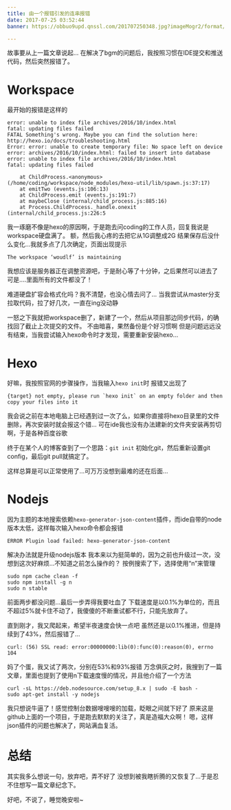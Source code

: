 ```yaml
---
title: 由一个报错引发的连串报错
date: 2017-07-25 03:52:44
banner: https://obbuo9upd.qnssl.com/201707250348.jpg?imageMogr2/format/webp

---
```

故事要从上一篇文章说起...
在解决了bgm的问题后，我按照习惯在IDE提交和推送代码，然后突然报错了。
<!--more-->

# Workspace

最开始的报错是这样的

```
error: unable to index file archives/2016/10/index.html                                                                     
fatal: updating files failed                                                                                                
FATAL Something's wrong. Maybe you can find the solution here: http://hexo.io/docs/troubleshooting.html                     
Error: error: unable to create temporary file: No space left on device                                                      
error: archives/2016/10/index.html: failed to insert into database                                                          
error: unable to index file archives/2016/10/index.html                                                                     
fatal: updating files failed                                                                                                
                                                                                                                            
    at ChildProcess.<anonymous> (/home/coding/workspace/node_modules/hexo-util/lib/spawn.js:37:17)                          
    at emitTwo (events.js:106:13)                                                                                           
    at ChildProcess.emit (events.js:191:7)                                                                                  
    at maybeClose (internal/child_process.js:885:16)                                                                        
    at Process.ChildProcess._handle.onexit (internal/child_process.js:226:5
```

我一琢磨不像是hexo的原因啊，于是跑去问coding的工作人员，回复我说是workspace硬盘满了。
额，然后我心疼的去把它从1G调整成2G
结果保存后没什么变化...我就多点了几次确定，页面出现提示

```
The workspace ‘woudlf’ is maintaining
```
我想应该是服务器正在调整资源吧，于是耐心等了十分钟，之后果然可以进去了
可是....里面所有的文件都没了！

难道硬盘扩容会格式化吗？我不清楚，也没心情去问了...
当我尝试从master分支拉取代码，拉了好几次，一直在ing没动静

一怒之下我就把workspace删了，新建了一个，然后从项目那边同步代码，的确找回了截止上次提交的文件。
不由暗喜，果然备份是个好习惯啊
但是问题远远没有结束，当我尝试输入hexo命令时才发现，需要重新安装hexo...

# Hexo

好嘛，我按照官网的步骤操作，当我输入`hexo init`时
报错又出现了

```
{target} not empty, please run `hexo init` on an empty folder and then copy your files into it
```
我会说之前在本地电脑上已经遇到过一次了么，如果你直接将hexo目录里的文件删除，再次安装时就会报这个错...
可在ide我也没有办法建新的文件夹安装再剪切啊，于是各种百度谷歌

终于在某个人的博客查到了一个思路：`git init`
初始化git，然后重新设置git config，最后git pull就搞定了。

这样总算是可以正常使用了...可万万没想到最难的还在后面...

# Nodejs

因为主题的本地搜索依赖`hexo-generator-json-content`插件，而ide自带的node版本太低，这样每次输入hexo命令都会报错

```
ERROR Plugin load failed: hexo-generator-json-content
```

解决办法就是升级nodejs版本
我本来以为挺简单的，因为之前也升级过一次，没想到这次好麻烦...不知道之前怎么操作的？
按例搜索了下，选择使用“n”来管理

```
sudo npm cache clean -f
sudo npm install -g n
sudo n stable
```

前面两步都没问题...最后一步弄得我要吐血了
下载速度是以0.1%为单位的，而且不超过5%就卡住不动了，我傻傻的不断重试都不行，只能先放弃了。

直到刚才，我又爬起来，希望半夜速度会快一点吧
虽然还是以0.1%推进，但是持续到了43%，然后报错了...

```
curl: (56) SSL read: error:00000000:lib(0):func(0):reason(0), errno 104
```

妈了个蛋，我又试了两次，分别在53%和93%报错
万念俱灰之时，我搜到了一篇文章，里面也提到了使用n下载速度慢的情况，并且他介绍了一个方法

```
curl -sL https://deb.nodesource.com/setup_8.x | sudo -E bash -
sudo apt-get install -y nodejs
```

我只想说牛逼了！感觉控制台数据嗖嗖嗖的加载，眨眼之间就下好了
原来这是github上面的一个项目，于是跑去默默的关注了，真是造福大众啊！
嗯，这样json插件的问题也解决了，网站满血复活。

# 总结

其实我多么想说一句，放弃吧，弄不好了
没想到被我瞎折腾的又恢复了...于是忍不住想写一篇文章纪念下。

好吧，不说了，睡觉晚安啦~
